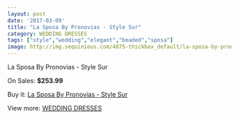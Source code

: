 ```yaml
---
layout: post
date: '2017-03-09'
title: "La Sposa By Pronovias - Style Sur"
category: WEDDING DRESSES
tags: ["style","wedding","elegant","beaded","sposa"]
image: http://img.sequinious.com/4075-thickbox_default/la-sposa-by-pronovias-style-sur.jpg
---
```

La Sposa By Pronovias - Style Sur

On Sales: **$253.99**
<a href="https://www.sequinious.com/wedding-dresses/1639-la-sposa-by-pronovias-style-sur.html"><amp-img layout="responsive" width="600" height="600" src="//img.sequinious.com/4075-thickbox_default/la-sposa-by-pronovias-style-sur.jpg" alt="La Sposa By Pronovias - Style Sur 0" /></a>
<a href="https://www.sequinious.com/wedding-dresses/1639-la-sposa-by-pronovias-style-sur.html"><amp-img layout="responsive" width="600" height="600" src="//img.sequinious.com/4077-thickbox_default/la-sposa-by-pronovias-style-sur.jpg" alt="La Sposa By Pronovias - Style Sur 1" /></a>
<a href="https://www.sequinious.com/wedding-dresses/1639-la-sposa-by-pronovias-style-sur.html"><amp-img layout="responsive" width="600" height="600" src="//img.sequinious.com/4076-thickbox_default/la-sposa-by-pronovias-style-sur.jpg" alt="La Sposa By Pronovias - Style Sur 2" /></a>

Buy it: [La Sposa By Pronovias - Style Sur](https://www.sequinious.com/wedding-dresses/1639-la-sposa-by-pronovias-style-sur.html "La Sposa By Pronovias - Style Sur")

View more: [WEDDING DRESSES](https://www.sequinious.com/2-wedding-dresses "WEDDING DRESSES")